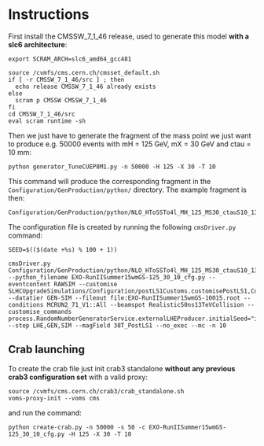 # Instructions

First install the CMSSW_7_1_46 release, used to generate this model <strong>with a slc6 architecture</strong>:

```
export SCRAM_ARCH=slc6_amd64_gcc481

source /cvmfs/cms.cern.ch/cmsset_default.sh
if [ -r CMSSW_7_1_46/src ] ; then
  echo release CMSSW_7_1_46 already exists
else
  scram p CMSSW CMSSW_7_1_46
fi
cd CMSSW_7_1_46/src
eval scram runtime -sh

```

Then we just have to generate the fragment of the mass point we just want to produce e.g. 50000 events with mH = 125 GeV, mX = 30 GeV and ctau = 10 mm:

```
python generator_TuneCUEP8M1.py -n 50000 -H 125 -X 30 -T 10
```

This command will produce the corresponding fragment in the ```Configuration/GenProduction/python/``` directory. The example fragment is then:

```
Configuration/GenProduction/python/NLO_HToSSTo4l_MH_125_MS30_ctauS10_13TeV.py
```


The configuration file is created by running the following ```cmsDriver.py``` command:

```
SEED=$(($(date +%s) % 100 + 1))

cmsDriver.py Configuration/GenProduction/python/NLO_HToSSTo4l_MH_125_MS30_ctauS10_13TeV.py --python_filename EXO-RunIISummer15wmGS-125_30_10_cfg.py --eventcontent RAWSIM --customise SLHCUpgradeSimulations/Configuration/postLS1Customs.customisePostLS1,Configuration/DataProcessing/Utils.addMonitoring --datatier GEN-SIM --fileout file:EXO-RunIISummer15wmGS-10015.root --conditions MCRUN2_71_V1::All --beamspot Realistic50ns13TeVCollision --customise_commands process.RandomNumberGeneratorService.externalLHEProducer.initialSeed="int(${SEED})" --step LHE,GEN,SIM --magField 38T_PostLS1 --no_exec --mc -n 10
```

## Crab launching

To create the crab file just init crab3 standalone <strong>without any previous crab3 configuration set</strong> with a valid proxy:
```
source /cvmfs/cms.cern.ch/crab3/crab_standalone.sh
voms-proxy-init --voms cms
```

and run the command:

```
python create-crab.py -n 50000 -s 50 -c EXO-RunIISummer15wmGS-125_30_10_cfg.py -H 125 -X 30 -T 10
```


